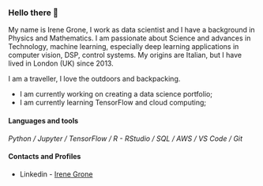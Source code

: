 ### Hello there 👋

<p>My name is Irene Grone, I work as data scientist and I have a background in Physics and Mathematics. I am passionate about Science and advances in Technology, machine learning, especially deep learning applications in computer vision, DSP, control systems. My origins are Italian, but I have lived in London (UK) since 2013.</p>

<p>I am a traveller, I love the outdoors and backpacking.</p>

- I am currently working on creating a data science portfolio;
- I am currently learning TensorFlow and cloud computing;

#### Languages and tools

*Python / Jupyter / TensorFlow / R - RStudio / SQL / AWS / VS Code / Git*

#### Contacts and Profiles

* Linkedin - [Irene Grone](https://www.linkedin.com/in/irenegrone)
